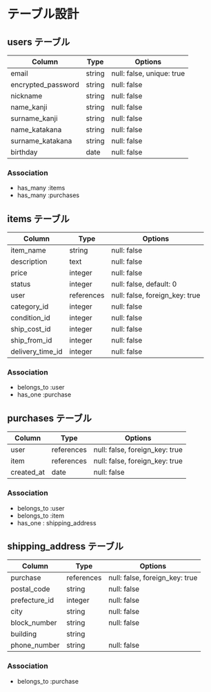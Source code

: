 # テーブル設計

## users テーブル

| Column             | Type    | Options                   |
| ------------------ | ------  | ------------------------- |
| email              | string  | null: false, unique: true |
| encrypted_password | string  | null: false               |
| nickname           | string  | null: false               |
| name_kanji         | string  | null: false               |
| surname_kanji      | string  | null: false               |
| name_katakana      | string  | null: false               |
| surname_katakana   | string  | null: false               |
| birthday           | date    | null: false               |


### Association

- has_many :items
- has_many :purchases

## items テーブル

| Column           | Type       | Options                                   |
| ----------       | ---------- | ----------------------------------------- |
| item_name        | string     | null: false                               |
| description      | text       | null: false                               |
| price            | integer    | null: false                               |
| status           | integer    | null: false, default: 0                   |
| user             | references | null: false, foreign_key: true            |
| category_id      | integer    | null: false                               |
| condition_id     | integer    | null: false                               |
| ship_cost_id     | integer    | null: false                               |
| ship_from_id     | integer    | null: false                               |
| delivery_time_id | integer    | null: false                               |
### Association

- belongs_to :user
- has_one :purchase

## purchases テーブル

| Column           | Type       | Options                                   |
| -----------------| ---------- | ----------------------------------------- |
| user             | references | null: false, foreign_key: true            |
| item             | references | null: false, foreign_key: true            |
| created_at       | date       | null: false                               |

### Association
- belongs_to :user
- belongs_to :item
- has_one : shipping_address

## shipping_address テーブル

| Column        | Type       | Options                                   |
| ------------- | ---------- | ----------------------------------------- |
| purchase      | references | null: false, foreign_key: true            |
| postal_code   | string     | null: false                               |
| prefecture_id | integer    | null: false                               |
| city          | string     | null: false                               |
| block_number  | string     | null: false                               |
| building      | string     |                                           |
| phone_number  | string     | null: false                               |

### Association

- belongs_to :purchase

